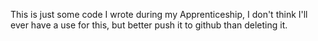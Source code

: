 This is just some code I wrote during my Apprenticeship, I don't think I'll ever have a use for this, but better push it to github than deleting it.